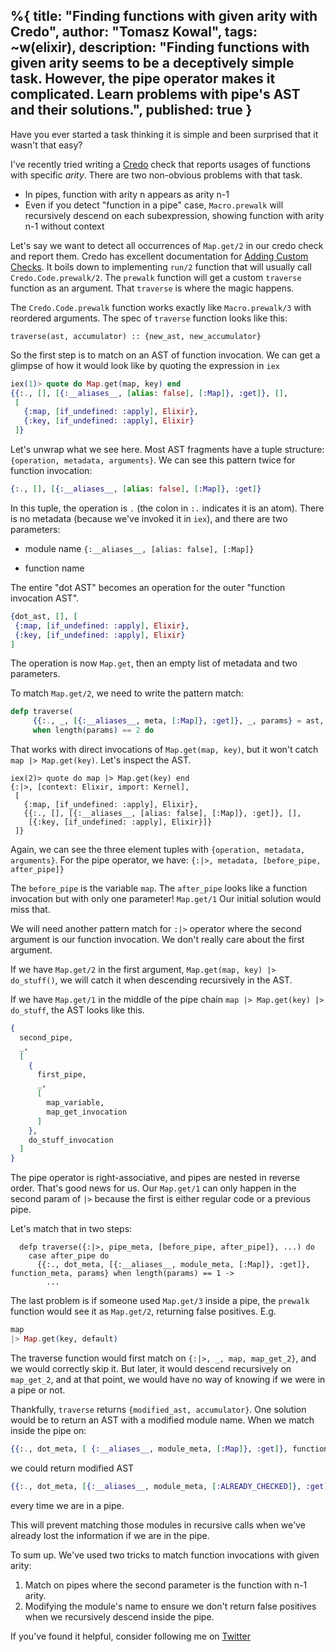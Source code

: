 %{
  title: "Finding functions with given arity with Credo",
  author: "Tomasz Kowal",
  tags: ~w(elixir),
  description: "Finding functions with given arity seems to be a deceptively simple task. However, the pipe operator makes it complicated. Learn problems with pipe's AST and their solutions.",
  published: true
}
---
Have you ever started a task thinking it is simple and been surprised that it wasn't that easy?

I've recently tried writing a [Credo](https://hexdocs.pm/credo/overview.html) check that reports usages of functions with specific *arity*. There are two non-obvious problems with that task.
- In pipes, function with arity n appears as arity n-1
- Even if you detect "function in a pipe" case, `Macro.prewalk` will recursively descend on each subexpression, showing function with arity n-1 without context

Let's say we want to detect all occurrences of `Map.get/2` in our credo check and report them. Credo has excellent documentation for [Adding Custom Checks](https://hexdocs.pm/credo/adding_checks.html). It boils down to implementing `run/2` function that will usually call `Credo.Code.prewalk/2`. The `prewalk` function will get a custom `traverse` function as an argument. That `traverse` is where the magic happens.

The `Credo.Code.prewalk` function works exactly like `Macro.prewalk/3` with reordered arguments. The spec of `traverse` function looks like this:

```
traverse(ast, accumulator) :: {new_ast, new_accumulator}
```

So the first step is to match on an AST of function invocation. We can get a glimpse of how it would look like by quoting the expression in `iex`

```elixir
iex(1)> quote do Map.get(map, key) end
{{:., [], [{:__aliases__, [alias: false], [:Map]}, :get]}, [],
 [
   {:map, [if_undefined: :apply], Elixir},
   {:key, [if_undefined: :apply], Elixir}
 ]}
```

Let's unwrap what we see here. Most AST fragments have a tuple structure: `{operation, metadata, arguments}`. We can see this pattern twice for function invocation:

```elixir
{:., [], [{:__aliases__, [alias: false], [:Map]}, :get]}
```

In this tuple, the operation is `.` (the colon in `:.` indicates it is an atom). There is no metadata (because we've invoked it in `iex`), and there are two parameters:
- module name `{:__aliases__, [alias: false], [:Map]}`
* function name

The entire "dot AST" becomes an operation for the outer "function invocation AST".

```elixir
{dot_ast, [], [
 {:map, [if_undefined: :apply], Elixir},
 {:key, [if_undefined: :apply], Elixir}
]
```

The operation is now `Map.get`, then an empty list of metadata and two parameters.

To match `Map.get/2`, we need to write the pattern match:

```elixir
defp traverse(
	 {{:., _, [{:__aliases__, meta, [:Map]}, :get]}, _, params} = ast, ...)
	 when length(params) == 2 do
```

That works with direct invocations of `Map.get(map, key)`, but it won't catch `map |> Map.get(key)`.
Let's inspect the AST.

```
iex(2)> quote do map |> Map.get(key) end
{:|>, [context: Elixir, import: Kernel],
 [
   {:map, [if_undefined: :apply], Elixir},
   {{:., [], [{:__aliases__, [alias: false], [:Map]}, :get]}, [],
    [{:key, [if_undefined: :apply], Elixir}]}
 ]}
```
Again, we can see the three element tuples with `{operation, metadata, arguments}`.
For the pipe operator, we have:
`{:|>, metadata, [before_pipe, after_pipe]}`

The `before_pipe` is the variable `map`.
The `after_pipe` looks like a function invocation but with only one parameter! `Map.get/1` Our initial solution would miss that.

We will need another pattern match for `:|>` operator where the second argument is our function invocation. We don't really care about the first argument.

If we have `Map.get/2` in the first argument, `Map.get(map, key) |> do_stuff()`, we will catch it when descending recursively in the AST.

If we have `Map.get/1` in the middle of the pipe chain `map |> Map.get(key) |> do_stuff`, the AST looks like this.

```elixir
{
  second_pipe,
  _,
  [
    {
      first_pipe,
      _,
      [
        map_variable,
        map_get_invocation
      ]
    },
    do_stuff_invocation
  ]
}
```

The pipe operator is right-associative, and pipes are nested in reverse order. That's good news for us. Our `Map.get/1` can only happen in the second param of `|>` because the first is either regular code or a previous pipe.

Let's match that in two steps:

```
  defp traverse({:|>, pipe_meta, [before_pipe, after_pipe]}, ...) do
    case after_pipe do
      {{:., dot_meta, [{:__aliases__, module_meta, [:Map]}, :get]}, function_meta, params} when length(params) == 1 ->
        ...
```

The last problem is if someone used `Map.get/3` inside a pipe, the `prewalk` function would see it as `Map.get/2`, returning false positives. E.g.

```elixir
map
|> Map.get(key, default)
```

The traverse function would first match on `{:|>, _, map, map_get_2}`, and we would correctly skip it. But later, it would descend recursively on `map_get_2`, and at that point, we would have no way of knowing if we were in a pipe or not.

Thankfully, `traverse` returns `{modified_ast, accumulator}`. One solution would be to return an AST with a modified module name. When we match inside the pipe on:

```elixir
{{:., dot_meta, [ {:__aliases__, module_meta, [:Map]}, :get]}, function_meta, params}
```

 we could return modified AST

```elixir
{{:., dot_meta, [{:__aliases__, module_meta, [:ALREADY_CHECKED]}, :get]}, function_meta, params} 
```

every time we are in a pipe.

This will prevent matching those modules in recursive calls when we've already lost the information if we are in the pipe.

To sum up. We've used two tricks to match function invocations with given arity:
1. Match on pipes where the second parameter is the function with n-1 arity.
2. Modifying the module's name to ensure we don't return false positives when we recursively descend inside the pipe.

If you've found it helpful, consider following me on [Twitter](https://twitter.com/snajper47)
